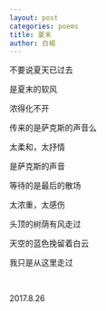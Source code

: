 ```yaml
---
layout: post
categories: poems
title: 夏末
author: 白楊
---
```


不要说夏天已过去

是夏末的软风

浓得化不开

传来的是萨克斯的声音么

太柔和，太抒情

是萨克斯的声音

等待的是最后的散场

太浓重，太感伤

头顶的树荫有风走过

天空的蓝色挽留着白云

我只是从这里走过

&nbsp;

2017.8.26






